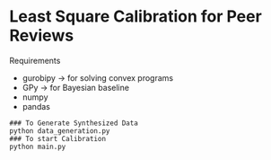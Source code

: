 # Least Square Calibration for Peer Reviews

Requirements
- gurobipy       -> for solving convex programs
- GPy            -> for Bayesian baseline
- numpy
- pandas

```
### To Generate Synthesized Data
python data_generation.py
### To start Calibration
python main.py
```

